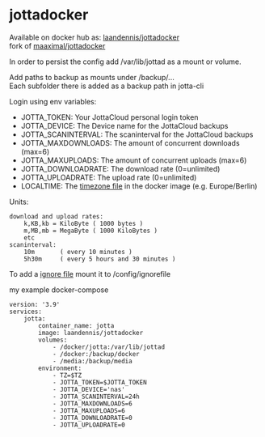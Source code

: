 # jottadocker

Available on docker hub as: [laandennis/jottadocker](https://hub.docker.com/r/laandennis/jottadocker)\
fork of [maaximal/jottadocker](https://hub.docker.com/r/maaximal/jottadocker)

In order to persist the config add /var/lib/jottad as a mount or volume.

Add paths to backup as mounts under /backup/...\
Each subfolder there is added as a backup path in jotta-cli

Login using env variables:
- JOTTA_TOKEN: Your JottaCloud personal login token
- JOTTA_DEVICE: The Device name for the JottaCloud backups 
- JOTTA_SCANINTERVAL: The scaninterval for the JottaCloud backups
- JOTTA_MAXDOWNLOADS: The amount of concurrent downloads (max=6)
- JOTTA_MAXUPLOADS: The amount of concurrent uploads (max=6)
- JOTTA_DOWNLOADRATE: The download rate (0=unlimited)
- JOTTA_UPLOADRATE: The upload rate (0=unlimited)
- LOCALTIME: The [timezone file](https://packages.debian.org/sid/all/tzdata/filelist) in the docker image (e.g. Europe/Berlin)

Units:

    download and upload rates:
        k,KB,kb = KiloByte ( 1000 bytes )
        m,MB,mb = MegaByte ( 1000 KiloBytes )
        etc
    scaninterval:
        10m       ( every 10 minutes )
        5h30m     ( every 5 hours and 30 minutes )

To add a [ignore file](https://docs.jottacloud.com/en/articles/1437235-ignoring-files-and-folders-from-backup-with-jottacloud-cli) mount it to /config/ignorefile


my example docker-compose
```
version: '3.9'
services:
    jotta:
        container_name: jotta
        image: laandennis/jottadocker
        volumes:
            - /docker/jotta:/var/lib/jottad
            - /docker:/backup/docker
            - /media:/backup/media
        environment:
            - TZ=$TZ
            - JOTTA_TOKEN=$JOTTA_TOKEN
            - JOTTA_DEVICE='nas'
            - JOTTA_SCANINTERVAL=24h
            - JOTTA_MAXDOWNLOADS=6
            - JOTTA_MAXUPLOADS=6
            - JOTTA_DOWNLOADRATE=0
            - JOTTA_UPLOADRATE=0
```
